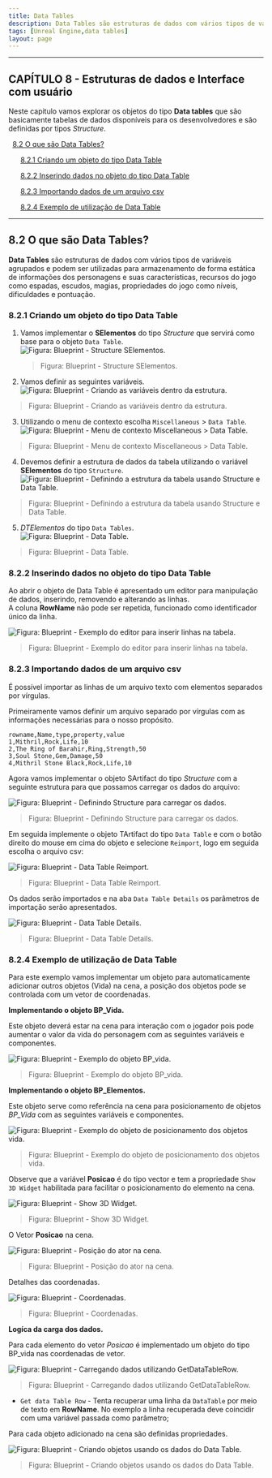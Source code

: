 ```yaml
---
title: Data Tables
description: Data Tables são estruturas de dados com vários tipos de variáveis agrupados
tags: [Unreal Engine,data tables]
layout: page
---
```


***

<a name="8"></a>
## CAPÍTULO 8 - Estruturas de dados e Interface com usuário

Neste capitulo vamos explorar os objetos do tipo **Data tables** que são basicamente tabelas de dados disponíveis para os desenvolvedores e são definidas por tipos *Structure*.  

&nbsp;&nbsp;[8.2 O que são Data Tables?](#8.2)

&nbsp;&nbsp;&nbsp;&nbsp;&nbsp;&nbsp;[8.2.1 Criando um objeto do tipo Data Table](#8.2.1)

&nbsp;&nbsp;&nbsp;&nbsp;&nbsp;&nbsp;[8.2.2 Inserindo dados no objeto do tipo Data Table](#8.2.2)

&nbsp;&nbsp;&nbsp;&nbsp;&nbsp;&nbsp;[8.2.3 Importando dados de um arquivo csv](#8.2.3)

&nbsp;&nbsp;&nbsp;&nbsp;&nbsp;&nbsp;[8.2.4 Exemplo de utilização de Data Table](#8.2.4)

***

<a name="8.2"></a>
## 8.2 O que são Data Tables?
**Data Tables** são estruturas de dados com vários tipos de variáveis agrupados e podem ser utilizadas para armazenamento de forma estática de informações dos personagens e suas características, recursos do jogo como espadas, escudos, magias, propriedades do jogo como níveis, dificuldades e pontuação.

<a name="8.2.1"></a>
### 8.2.1 Criando um objeto do tipo Data Table

1. Vamos implementar o **SElementos** do tipo *Structure* que servirá como base para o objeto `Data Table`.     
    ![Figura: Blueprint - Structure SElementos. ](imagens/estruturas/blueprint_structure.webp "Figura: Blueprint - Structure SElementos. ")  

    > Figura: Blueprint - Structure SElementos.

2. Vamos definir as seguintes variáveis.      
  ![Figura: Blueprint - Criando as variáveis dentro da estrutura.](imagens/estruturas/blueprint_structure_variable_3.webp "Figura: Blueprint - Criando as variáveis dentro da estrutura.")   

  > Figura: Blueprint - Criando as variáveis dentro da estrutura.

3. Utilizando o menu de contexto escolha `Miscellaneous` > `Data Table`.          
  ![Figura: Blueprint - Menu de contexto Miscellaneous > Data Table.](imagens/estruturas/blueprint_datatable_menu.webp "Figura: Blueprint - Menu de contexto Miscellaneous > Data Table.")

  > Figura: Blueprint - Menu de contexto Miscellaneous > Data Table.

4. Devemos definir a estrutura de dados da tabela utilizando o variável **SElementos** do tipo `Structure`.    
  ![Figura: Blueprint - Definindo a estrutura da tabela usando Structure e Data Table.](imagens/estruturas/blueprint_datatable_row_structure.webp "Figura: Blueprint - Definindo a estrutura da tabela usando Structure e Data Table.")   

  > Figura: Blueprint - Definindo a estrutura da tabela usando Structure e Data Table.

5. *DTElementos* do tipo `Data Tables`.   
  ![Figura: Blueprint - Data Table.](imagens/estruturas/blueprint_datatables.webp "Figura: Blueprint - Data Table.")

  > Figura: Blueprint - Data Table.

<a name="8.2.2"></a>
### 8.2.2 Inserindo dados no objeto do tipo Data Table

Ao abrir o objeto de Data Table é apresentado um editor para manipulação de dados, inserindo, removendo e alterando as linhas.  
A coluna **RowName** não pode ser repetida, funcionado como identificador único da linha.     

![Figura: Blueprint - Exemplo do editor para inserir linhas na tabela.](imagens/estruturas/blueprint_datatables_editor.webp "Figura: Blueprint - Exemplo do editor para inserir linhas na tabela.")

> Figura: Blueprint - Exemplo do editor para inserir linhas na tabela.

<a name="8.2.3"></a>
### 8.2.3 Importando dados de um arquivo csv
É possível importar as linhas de um arquivo texto com elementos separados por vírgulas.

Primeiramente vamos definir um arquivo separado por vírgulas com as informações necessárias para o nosso propósito.

```csv
rowname,Name,type,property,value
1,Mithril,Rock,Life,10
2,The Ring of Barahir,Ring,Strength,50
3,Soul Stone,Gem,Damage,50
4,Mithril Stone Black,Rock,Life,10
```

Agora vamos implementar o objeto SArtifact do tipo *Structure* com a seguinte estrutura para que possamos carregar os dados do arquivo:

![Figura: Blueprint - Definindo Structure para carregar os dados.](imagens/estruturas/blueprint_datatables_artifact.webp "Figura: Blueprint - Definindo Structure para carregar os dados.")

> Figura: Blueprint - Definindo Structure para carregar os dados.

Em seguida implemente o objeto TArtifact do tipo `Data Table` e com o botão direito do mouse em cima do objeto e selecione `Reimport`, logo em seguida escolha o arquivo csv:          

![Figura: Blueprint - Data Table Reimport.](imagens/estruturas/blueprint_datatables_import.webp "Figura: Blueprint - Data Table Reimport.")

> Figura: Blueprint - Data Table Reimport.

Os dados serão importados e na aba `Data Table Details` os parâmetros de importação serão apresentados.

![Figura: Blueprint - Data Table Details.](imagens/estruturas/blueprint_datatables_details.webp "Figura: Blueprint - Data Table Details.")

> Figura: Blueprint - Data Table Details.

<a name="8.2.4"></a>
### 8.2.4 Exemplo de utilização de Data Table
Para este exemplo vamos implementar um objeto para automaticamente adicionar outros objetos (Vida) na cena, a posição dos objetos pode se controlada com um vetor de coordenadas.  

**Implementando o objeto BP_Vida.**

Este objeto deverá estar na cena para interação com o jogador pois pode aumentar o valor da vida do personagem com as seguintes variáveis e componentes.  

![Figura: Blueprint - Exemplo do objeto BP_vida.](imagens/estruturas/blueprint_component_bp_vida.webp "Figura: Blueprint - Exemplo do objeto BP_vida.")

> Figura: Blueprint - Exemplo do objeto BP_vida.

**Implementando o objeto BP_Elementos.**

Este objeto serve como referência na cena para posicionamento de objetos *BP_Vida* com as seguintes variáveis e componentes.   

![Figura: Blueprint - Exemplo do objeto de posicionamento dos objetos vida.](imagens/estruturas/blueprint_component_bp_elementos.webp "Figura: Blueprint - Exemplo do objeto de posicionamento dos objetos vida.")

> Figura: Blueprint - Exemplo do objeto de posicionamento dos objetos vida.


Observe que a variável **Posicao** é do tipo vector e tem a propriedade `Show 3D Widget` habilitada para facilitar o posicionamento do elemento na cena.  

![Figura: Blueprint - Show 3D Widget.](imagens/estruturas/blueprint_vetor_widget.webp "Figura: Blueprint - Show 3D Widget.")   

> Figura: Blueprint - Show 3D Widget.

O Vetor **Posicao** na cena.   

![Figura: Blueprint - Posição do ator na cena.](imagens/estruturas/blueprint_actor_posicao.webp "Figura: Blueprint - Posição do ator na cena.")

> Figura: Blueprint - Posição do ator na cena.

Detalhes das coordenadas.   

![Figura: Blueprint - Coordenadas.](imagens/estruturas/blueprint_actor_posicao_detalhe.webp "Figura: Blueprint - Coordenadas.")

> Figura: Blueprint - Coordenadas.

**Logíca da carga dos dados.**

Para cada elemento do vetor *Posicao* é implementado um objeto do tipo BP_vida nas coordenadas de vetor.   

![Figura: Blueprint - Carregando dados utilizando GetDataTableRow.](imagens/estruturas/blueprint_getdatatable.webp "Figura: Blueprint - Carregando dados utilizando GetDataTableRow.")

> Figura: Blueprint - Carregando dados utilizando GetDataTableRow.

- `Get data Table Row` - Tenta recuperar uma linha da `DataTable` por meio de texto em **RowName**.  No exemplo a linha recuperada deve coincidir com uma variável passada como parâmetro;

Para cada objeto adicionado na cena são definidas propriedades.    

![Figura: Blueprint - Criando objetos usando os dados do Data Table.](imagens/estruturas/blueprint_spawn_bp_vida.webp "Figura: Blueprint - Criando objetos usando os dados do Data Table.")

> Figura: Blueprint - Criando objetos usando os dados do Data Table.
